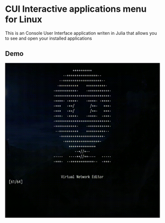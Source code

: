 # CUI Interactive applications menu for Linux
This is an Console User Interface application writen in Julia that allows you to see and open your installed applications

## Demo
<img src="img/demo.gif" style="margin: 0 auto;"></img>
